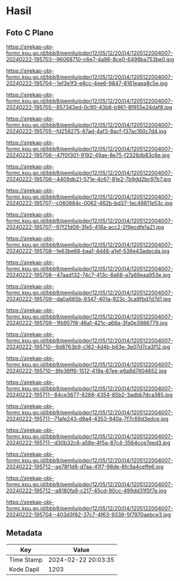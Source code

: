 # Hasil

## Foto C Plano

https://sirekap-obj-formc.kpu.go.id/bbb9/pemilu/pdpr/12/05/12/20/04/1205122004007-20240222-195703--96068710-c6e7-4a86-8ce0-6498ba753be0.jpg

https://sirekap-obj-formc.kpu.go.id/bbb9/pemilu/pdpr/12/05/12/20/04/1205122004007-20240222-195704--1ef3e1f3-e8cc-4ee6-9847-8161eaea8c5e.jpg

https://sirekap-obj-formc.kpu.go.id/bbb9/pemilu/pdpr/12/05/12/20/04/1205122004007-20240222-195705--857343ed-0c90-43b6-b961-8f955e24daf8.jpg

https://sirekap-obj-formc.kpu.go.id/bbb9/pemilu/pdpr/12/05/12/20/04/1205122004007-20240222-195705--fd258275-87ad-4af3-8acf-f37ac160c7d4.jpg

https://sirekap-obj-formc.kpu.go.id/bbb9/pemilu/pdpr/12/05/12/20/04/1205122004007-20240222-195706--47f0f301-9192-49ae-8e75-f2326db83c6e.jpg

https://sirekap-obj-formc.kpu.go.id/bbb9/pemilu/pdpr/12/05/12/20/04/1205122004007-20240222-195706--4409db21-571e-4c67-81e2-7b9dd2bc97b7.jpg

https://sirekap-obj-formc.kpu.go.id/bbb9/pemilu/pdpr/12/05/12/20/04/1205122004007-20240222-195707--c060884c-0062-462b-bd37-1ec48811e53c.jpg

https://sirekap-obj-formc.kpu.go.id/bbb9/pemilu/pdpr/12/05/12/20/04/1205122004007-20240222-195707--97f21d09-3fe5-418a-acc2-2f9ecdfe1a21.jpg

https://sirekap-obj-formc.kpu.go.id/bbb9/pemilu/pdpr/12/05/12/20/04/1205122004007-20240222-195708--fe63be68-baa1-4d48-a1ef-536e43adecda.jpg

https://sirekap-obj-formc.kpu.go.id/bbb9/pemilu/pdpr/12/05/12/20/04/1205122004007-20240222-195708--47aad132-74c7-413c-8a68-a7a69eaa953e.jpg

https://sirekap-obj-formc.kpu.go.id/bbb9/pemilu/pdpr/12/05/12/20/04/1205122004007-20240222-195709--da0a665b-9347-401a-923c-3ca9fbd7d7d1.jpg

https://sirekap-obj-formc.kpu.go.id/bbb9/pemilu/pdpr/12/05/12/20/04/1205122004007-20240222-195709--1fb957f8-46a1-421c-a68a-3fa0e3986779.jpg

https://sirekap-obj-formc.kpu.go.id/bbb9/pemilu/pdpr/12/05/12/20/04/1205122004007-20240222-195710--9d8763b9-c162-4d4b-b63e-3e07d7ca3f12.jpg

https://sirekap-obj-formc.kpu.go.id/bbb9/pemilu/pdpr/12/05/12/20/04/1205122004007-20240222-195710--8fe36ff6-1512-419a-87ee-e6a8d7604652.jpg

https://sirekap-obj-formc.kpu.go.id/bbb9/pemilu/pdpr/12/05/12/20/04/1205122004007-20240222-195711--84ce3677-8268-4354-85b2-3adbb7dca385.jpg

https://sirekap-obj-formc.kpu.go.id/bbb9/pemilu/pdpr/12/05/12/20/04/1205122004007-20240222-195711--71afe243-d9a4-4353-940a-7f7c69d3edce.jpg

https://sirekap-obj-formc.kpu.go.id/bbb9/pemilu/pdpr/12/05/12/20/04/1205122004007-20240222-195711--d30b32c6-a58e-4f5a-87c4-3564cce7eed3.jpg

https://sirekap-obj-formc.kpu.go.id/bbb9/pemilu/pdpr/12/05/12/20/04/1205122004007-20240222-195712--ae78f1d8-d7aa-41f7-98de-8fc9a4ceffe6.jpg

https://sirekap-obj-formc.kpu.go.id/bbb9/pemilu/pdpr/12/05/12/20/04/1205122004007-20240222-195712--a8180fa9-c217-45cd-90cc-499dd31f5f7e.jpg

https://sirekap-obj-formc.kpu.go.id/bbb9/pemilu/pdpr/12/05/12/20/04/1205122004007-20240222-195704--403d3f82-37c7-4f63-9339-5f7970aebce3.jpg


## Metadata

| Key        | Value               |
| ---------- | ------------------- |
| Time Stamp | 2024-02-22 20:03:35 |
| Kode Dapil | 1203                |



